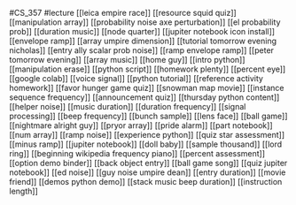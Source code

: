 #CS_357
#lecture
[[leica empire race]]
[[resource squid quiz]]
[[manipulation array]]
[[probability noise axe perturbation]]
[[el probability prob]]
[[duration music]]
[[node quarter]]
[[jupiter notebook icon install]]
[[envelope ramp]]
[[array umpire dimension]]
[[tutorial tomorrow evening nicholas]]
[[entry ally scalar prob noise]]
[[ramp envelope ramp]]
[[peter tomorrow evening]]
[[array music]]
[[home guy]]
[[intro python]]
[[manipulation erase]]
[[python script]]
[[homework plenty]]
[[percent eye]]
[[google colab]]
[[voice signal]]
[[python tutorial]]
[[reference activity homework]]
[[favor hunger game quiz]]
[[snowman map movie]]
[[instance sequence frequency]]
[[announcement quiz]]
[[thursday python content]]
[[helper noise]]
[[music duration]]
[[duration frequency]]
[[signal processing]]
[[beep frequency]]
[[bunch sample]]
[[lens face]]
[[ball game]]
[[nightmare alright guy]]
[[pryor array]]
[[pride alarm]]
[[part notebook]]
[[num array]]
[[ramp noise]]
[[experience python]]
[[quiz star assessment]]
[[minus ramp]]
[[jupiter notebook]]
[[doll baby]]
[[sample thousand]]
[[lord ring]]
[[beginning wikipedia frequency piano]]
[[percent assessment]]
[[option demo binder]]
[[back object entry]]
[[ball game song]]
[[quiz jupiter notebook]]
[[ed noise]]
[[guy noise umpire dean]]
[[entry duration]]
[[movie friend]]
[[demos python demo]]
[[stack music beep duration]]
[[instruction length]]
